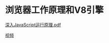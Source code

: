 

# 浏览器工作原理和V8引擎
[深入JavaScript运行原理.pdf](https://gitlab.com/wicc-work-project/blog/course-resources/-/blob/main/javascript/01_%E6%B7%B1%E5%85%A5JavaScript%E8%BF%90%E8%A1%8C%E5%8E%9F%E7%90%86.pdf)

[视频](https://www.aliyundrive.com/drive/folder/6199e6a95b2e9de165384a62abce3ac26e18878c)